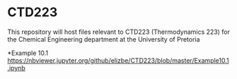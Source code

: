 # CTD223

This repository will host files relevant to CTD223 (Thermodynamics 223) for the Chemical Engineering department at the University of Pretoria

*Example 10.1 https://nbviewer.jupyter.org/github/elizbe/CTD223/blob/master/Example10.1.ipynb




